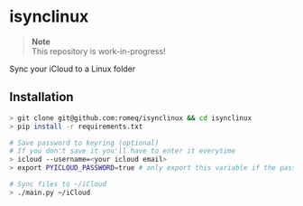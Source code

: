 # isynclinux

> **Note**  
> This repository is work-in-progress!



Sync your iCloud to a Linux folder 

## Installation

```sh
> git clone git@github.com:romeq/isynclinux && cd isynclinux
> pip install -r requirements.txt

# Save password to keyring (optional)
# If you don't save it you'll have to enter it everytime
> icloud --username=<your icloud email>
> export PYICLOUD_PASSWORD=true # only export this variable if the password is in keyring

# Sync files to ~/iCloud
> ./main.py ~/iCloud 
```
